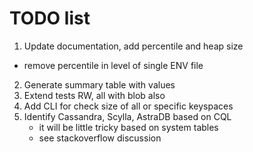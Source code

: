  # TODO list
 
1. Update documentation, add percentile and heap size
  - remove percentile in level of single ENV file
2. Generate summary table with values
3. Extend tests RW, all with blob also
4. Add CLI for check size of all or specific keyspaces
5. Identify Cassandra, Scylla, AstraDB based on CQL
   - it will be little tricky based on system tables
   - see stackoverflow discussion


